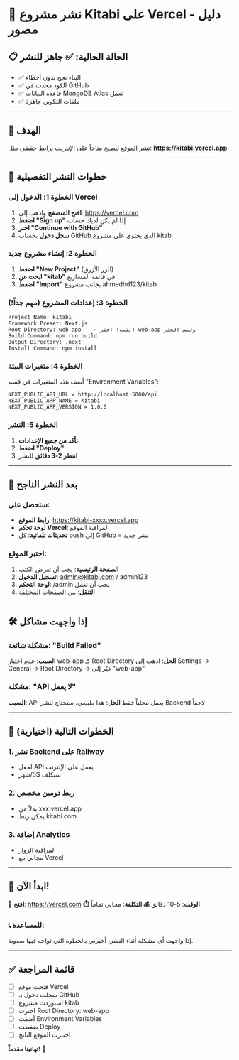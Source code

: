 # 🚀 نشر مشروع Kitabi على Vercel - دليل مصور

## 📋 الحالة الحالية: ✅ جاهز للنشر
- ✅ البناء نجح بدون أخطاء
- ✅ الكود محدث في GitHub  
- ✅ قاعدة البيانات MongoDB Atlas تعمل
- ✅ ملفات التكوين جاهزة

---

## 🎯 الهدف
نشر الموقع ليصبح متاحاً على الإنترنت برابط حقيقي مثل:
**https://kitabi.vercel.app**

---

## 📝 خطوات النشر التفصيلية

### الخطوة 1: الدخول إلى Vercel
1. **افتح المتصفح** واذهب إلى: https://vercel.com
2. **اضغط "Sign up"** إذا لم يكن لديك حساب
3. **اختر "Continue with GitHub"**
4. **سجل دخول** بحساب GitHub الذي يحتوي على مشروع kitab

### الخطوة 2: إنشاء مشروع جديد
1. **اضغط "New Project"** (الزر الأزرق)
2. **ابحث عن "kitab"** في قائمة المشاريع
3. **اضغط "Import"** بجانب مشروع ahmedhd123/kitab

### الخطوة 3: إعدادات المشروع (مهم جداً!)
```
Project Name: kitabi
Framework Preset: Next.js
Root Directory: web-app    ← انتبه! اختر web-app وليس الجذر
Build Command: npm run build
Output Directory: .next
Install Command: npm install
```

### الخطوة 4: متغيرات البيئة
أضف هذه المتغيرات في قسم "Environment Variables":
```
NEXT_PUBLIC_API_URL = http://localhost:5000/api
NEXT_PUBLIC_APP_NAME = Kitabi
NEXT_PUBLIC_APP_VERSION = 1.0.0
```

### الخطوة 5: النشر
1. **تأكد من جميع الإعدادات**
2. **اضغط "Deploy"**
3. **انتظر 2-3 دقائق** للنشر

---

## 🎉 بعد النشر الناجح

### ستحصل على:
- **رابط الموقع**: https://kitabi-xxxx.vercel.app
- **لوحة تحكم Vercel**: لمراقبة الموقع
- **تحديثات تلقائية**: كل push إلى GitHub = نشر جديد

### اختبر الموقع:
1. **الصفحة الرئيسية**: يجب أن تعرض الكتب
2. **تسجيل الدخول**: admin@kitabi.com / admin123
3. **لوحة التحكم**: /admin يجب أن تعمل
4. **التنقل**: بين الصفحات المختلفة

---

## 🛠️ إذا واجهت مشاكل

### مشكلة شائعة: "Build Failed"
**السبب**: عدم اختيار web-app كـ Root Directory
**الحل**: اذهب إلى Settings → General → Root Directory → غيّر إلى "web-app"

### مشكلة: "API لا يعمل"
**السبب**: API يعمل محلياً فقط
**الحل**: هذا طبيعي، ستحتاج لنشر Backend لاحقاً

---

## 📱 الخطوات التالية (اختيارية)

### 1. نشر Backend على Railway
- لجعل API يعمل على الإنترنت
- سيكلف $5/شهر

### 2. ربط دومين مخصص
- بدلاً من xxx.vercel.app
- يمكن ربط kitabi.com

### 3. إضافة Analytics
- لمراقبة الزوار
- مجاني مع Vercel

---

## 🚀 ابدأ الآن!

**📱 افتح**: https://vercel.com
**⏱️ الوقت**: 5-10 دقائق
**💰 التكلفة**: مجاني تماماً

### 📞 للمساعدة:
إذا واجهت أي مشكلة أثناء النشر، أخبرني بالخطوة التي تواجه فيها صعوبة.

---

## ✅ قائمة المراجعة

- [ ] فتحت موقع Vercel
- [ ] سجلت دخول بـ GitHub
- [ ] استوردت مشروع kitab
- [ ] اخترت Root Directory: web-app
- [ ] أضفت Environment Variables
- [ ] ضغطت Deploy
- [ ] اختبرت الموقع الناتج

**تهانينا مقدماً! 🎉**
